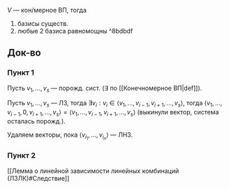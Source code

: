 $V$ — кон/мерное ВП, тогда
1. базисы существ.
2. любые 2 базиса равномощны ^8bdbdf
## Док-во
### Пункт 1

Пусть $v_{1},\dots, v_{s}$ — порожд. сист. ($\exists$ по [[Конечномерное ВП|def]]).

Пусть $v_{1},\dots,v_{s}$ — ЛЗ, тогда $\exists v_{i}:v_{i}\in \langle v_{1},\dots,v_{i-1},v_{i+1},\dots,v_{s} \rangle$, тогда $\langle v_{1}, \dots, v_{i-1}, 0, v_{i+1},\dots ,v_{s} \rangle=\langle v_{1}, \dots, v_{i-1}, v_{i+1},\dots ,v_{s} \rangle$ (выкинули вектор, система осталась порожд.).

Удаляем векторы, пока $\langle v_{i_{1}},\dots ,v_{i_{n}} \rangle$ — ЛНЗ.
### Пункт 2

[[Лемма о линейной зависимости линейных комбинаций (ЛЗЛК)#Следствие]]

